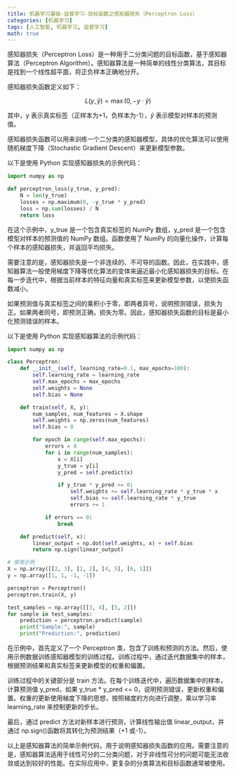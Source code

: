 ```yaml
---
title: 机器学习基础-监督学习-目标函数之感知器损失（Perceptron Loss）
categories: [机器学习]
tags: [人工智能, 机器学习, 监督学习]
math: true
---
```


感知器损失（Perceptron Loss）是一种用于二分类问题的目标函数，基于感知器算法（Perceptron Algorithm）。感知器算法是一种简单的线性分类算法，其目标是找到一个线性超平面，将正负样本正确地分开。

感知器损失函数定义如下：

$$
L(y,\hat y) = \max(0,-y\cdot\hat{y})
$$

其中，y 表示真实标签（正样本为+1，负样本为-1），$\hat{y}$ 表示模型对样本的预测值。

感知器损失函数可以用来训练一个二分类的感知器模型，具体的优化算法可以使用随机梯度下降（Stochastic Gradient Descent）来更新模型参数。

以下是使用 Python 实现感知器损失的示例代码：

```python
import numpy as np

def perceptron_loss(y_true, y_pred):
    N = len(y_true)
    losses = np.maximum(0, -y_true * y_pred)
    loss = np.sum(losses) / N
    return loss
```

在这个示例中，y_true 是一个包含真实标签的 NumPy 数组，y_pred 是一个包含模型对样本的预测值的 NumPy 数组。函数使用了 NumPy 的向量化操作，计算每个样本的感知器损失，并返回平均损失。

需要注意的是，感知器损失是一个非连续的、不可导的函数。因此，在实践中，感知器算法一般使用梯度下降等优化算法的变体来逼近最小化感知器损失的目标。在每一步迭代中，根据当前样本的特征向量和真实标签来更新模型参数，以使损失函数减小。

如果预测值与真实标签之间的乘积小于零，即两者异号，说明预测错误，损失为正。如果两者同号，即预测正确，损失为零。因此，感知器损失函数的目标是最小化预测错误的样本。

以下是使用 Python 实现感知器算法的示例代码：

```python
import numpy as np

class Perceptron:
    def __init__(self, learning_rate=0.1, max_epochs=100):
        self.learning_rate = learning_rate
        self.max_epochs = max_epochs
        self.weights = None
        self.bias = None

    def train(self, X, y):
        num_samples, num_features = X.shape
        self.weights = np.zeros(num_features)
        self.bias = 0

        for epoch in range(self.max_epochs):
            errors = 0
            for i in range(num_samples):
                x = X[i]
                y_true = y[i]
                y_pred = self.predict(x)

                if y_true * y_pred <= 0:
                    self.weights += self.learning_rate * y_true * x
                    self.bias += self.learning_rate * y_true
                    errors += 1

            if errors == 0:
                break

    def predict(self, x):
        linear_output = np.dot(self.weights, x) + self.bias
        return np.sign(linear_output)

# 使用示例
X = np.array([[2, 3], [1, 2], [4, 5], [6, 1]])
y = np.array([1, 1, -1, -1])

perceptron = Perceptron()
perceptron.train(X, y)

test_samples = np.array([[3, 4], [5, 2]])
for sample in test_samples:
    prediction = perceptron.predict(sample)
    print("Sample:", sample)
    print("Prediction:", prediction)
```

在示例中，首先定义了一个 Perceptron 类，包含了训练和预测的方法。然后，使用示例数据训练感知器模型的训练过程。训练过程中，通过迭代数据集中的样本，根据预测结果和真实标签来更新模型的权重和偏置。

训练过程中的关键部分是 train 方法。在每个训练迭代中，遍历数据集中的样本，计算预测值 y_pred，如果 y_true \* y_pred <= 0，说明预测错误，更新权重和偏置。权重的更新使用梯度下降的思想，按照梯度的方向进行调整，乘以学习率 learning_rate 来控制更新的步长。

最后，通过 predict 方法对新样本进行预测，计算线性输出值 linear_output，并通过 np.sign()函数将其转化为预测结果（+1 或-1）。

以上是感知器算法的简单示例代码，用于说明感知器损失函数的应用。需要注意的是，感知器算法适用于线性可分的二分类问题，对于非线性可分的问题可能无法收敛或达到较好的性能。在实际应用中，更复杂的分类算法和目标函数通常被使用。
